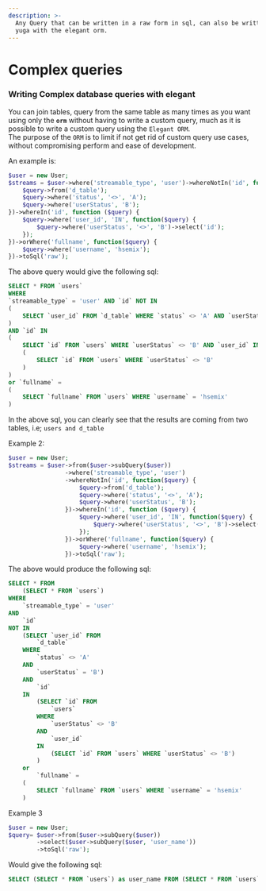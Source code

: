 ```yaml
---
description: >-
  Any Query that can be written in a raw form in sql, can also be written in
  yuga with the elegant orm.
---
```


# Complex queries

### Writing Complex database queries with elegant

You can join tables, query from the same table as many times as you want using only the **`orm`** without having to write a custom query, much as it is possible to write a custom query using the `Elegant ORM`.  
The purpose of the `ORM` is to limit if not get rid of custom query use cases, without compromising perform and ease of development.

An example is:

```php
$user = new User;
$streams = $user->where('streamable_type', 'user')->whereNotIn('id', function($query) {
    $query->from('d_table');
    $query->where('status', '<>', 'A');
    $query->where('userStatus', 'B');
})->whereIn('id', function ($query) {
    $query->where('user_id', 'IN', function($query) {
        $query->where('userStatus', '<>', 'B')->select('id');
    });
})->orWhere('fullname', function($query) {
    $query->where('username', 'hsemix');
})->toSql('raw');
```

The above query would give the following sql:

```sql
SELECT * FROM `users` 
WHERE 
`streamable_type` = 'user' AND `id` NOT IN 
(
    SELECT `user_id` FROM `d_table` WHERE `status` <> 'A' AND `userStatus` = 'B'
) 
AND `id` IN 
(
    SELECT `id` FROM `users` WHERE `userStatus` <> 'B' AND `user_id` IN 
    (
        SELECT `id` FROM `users` WHERE `userStatus` <> 'B'
    )
) 
or `fullname` = 
(
    SELECT `fullname` FROM `users` WHERE `username` = 'hsemix'
)
```

In the above sql, you can clearly see that the results are coming from two tables, i.e; `users and d_table`

Example 2:

```php
$user = new User;
$streams = $user->from($user->subQuery($user))
                ->where('streamable_type', 'user')
                ->whereNotIn('id', function($query) {
                    $query->from('d_table');
                    $query->where('status', '<>', 'A');
                    $query->where('userStatus', 'B');
                })->whereIn('id', function ($query) {
                    $query->where('user_id', 'IN', function($query) {
                        $query->where('userStatus', '<>', 'B')->select('id');
                    });
                })->orWhere('fullname', function($query) {
                    $query->where('username', 'hsemix');
                })->toSql('raw');
```

The above would produce the following sql:

```sql
SELECT * FROM 
    (SELECT * FROM `users`) 
WHERE 
    `streamable_type` = 'user' 
AND 
    `id` 
NOT IN 
    (SELECT `user_id` FROM 
        `d_table` 
    WHERE 
        `status` <> 'A' 
    AND 
        `userStatus` = 'B') 
    AND 
        `id` 
    IN 
        (SELECT `id` FROM 
            `users` 
        WHERE 
            `userStatus` <> 'B' 
        AND 
            `user_id` 
        IN 
            (SELECT `id` FROM `users` WHERE `userStatus` <> 'B')
        ) 
    or 
        `fullname` = 
    (
        SELECT `fullname` FROM `users` WHERE `username` = 'hsemix'
    )
```

Example 3

```php
$user = new User;
$query= $user->from($user->subQuery($user))
        ->select($user->subQuery($user, 'user_name'))
        ->toSql('raw');
```

Would give the following sql:

```sql
SELECT (SELECT * FROM `users`) as user_name FROM (SELECT * FROM `users`)
```

